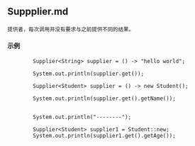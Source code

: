 ## Suppplier.md
    提供者，每次调用并没有要求与之前提供不同的结果。

#### 示例
```
        Supplier<String> supplier = () -> "hello world";

        System.out.println(supplier.get());
```

```
        Supplier<Student> supplier = () -> new Student();

        System.out.println(supplier.get().getName());


        System.out.println("--------");

        Supplier<Student> supplier1 = Student::new;
        System.out.println(supplier1.get().getAge());
```